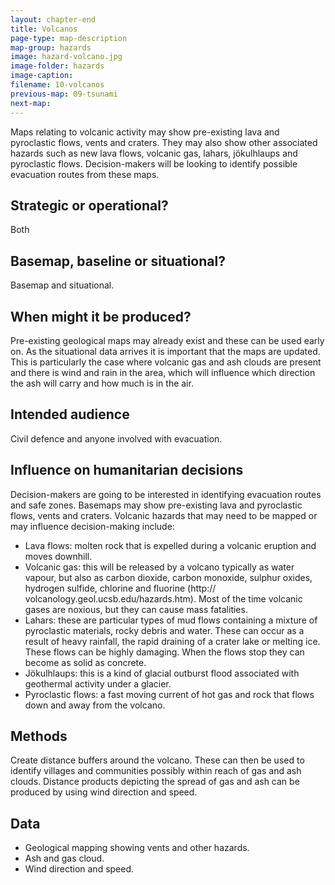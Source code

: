 ```yaml
---
layout: chapter-end
title: Volcanos
page-type: map-description
map-group: hazards
image: hazard-volcano.jpg
image-folder: hazards
image-caption: 
filename: 10-volcanos
previous-map: 09-tsunami
next-map: 
---
```


Maps relating to volcanic activity may show pre-existing lava and pyroclastic flows, vents and craters. They may also show other associated hazards such as new lava flows, volcanic gas, lahars, jökulhlaups and pyroclastic flows. Decision-makers will be looking to identify possible evacuation routes from these maps.

## Strategic or operational?

Both

## Basemap, baseline or situational?

Basemap and situational.

## When might it be produced?

Pre-existing geological maps may already exist and these can be used early on. As the situational data arrives it is important that the maps are updated. This is particularly the case where volcanic gas and ash clouds are present and there is wind and rain in the area, which will influence which direction the ash will carry and how much is in the air.

## Intended audience

Civil defence and anyone involved with evacuation.

## Influence on humanitarian decisions

Decision-makers are going to be interested in identifying evacuation routes and safe zones. Basemaps may show pre-existing lava and pyroclastic flows, vents and craters. Volcanic hazards that may need to be mapped or may influence decision-making include:

* Lava flows: molten rock that is expelled during a volcanic eruption and moves downhill.
* Volcanic gas: this will be released by a volcano typically as water vapour, but also as carbon dioxide, carbon monoxide, sulphur oxides, hydrogen sulfide, chlorine and fluorine \(http:// volcanology.geol.ucsb.edu/hazards.htm\). Most of the time volcanic gases are noxious, but they can cause mass fatalities.
* Lahars: these are particular types of mud flows containing a mixture of pyroclastic materials, rocky debris and water. These can occur as a result of heavy rainfall, the rapid draining of a crater lake or  melting ice. These flows can be highly damaging. When the flows stop they can become as solid as concrete.
* Jökulhlaups: this is a kind of glacial outburst flood associated with geothermal activity under a glacier.
* Pyroclastic flows: a fast moving current of hot gas and rock that flows down and away from the volcano.

## Methods

Create distance buffers around the volcano. These can then be used to identify villages and communities possibly within reach of gas and ash clouds. Distance products depicting the spread of gas and ash can be produced by using wind direction and speed.

## Data

* Geological mapping showing vents and other hazards.
* Ash and gas cloud.
* Wind direction and speed.

